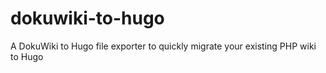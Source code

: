 # dokuwiki-to-hugo
A DokuWiki to Hugo file exporter to quickly migrate your existing PHP wiki to Hugo
